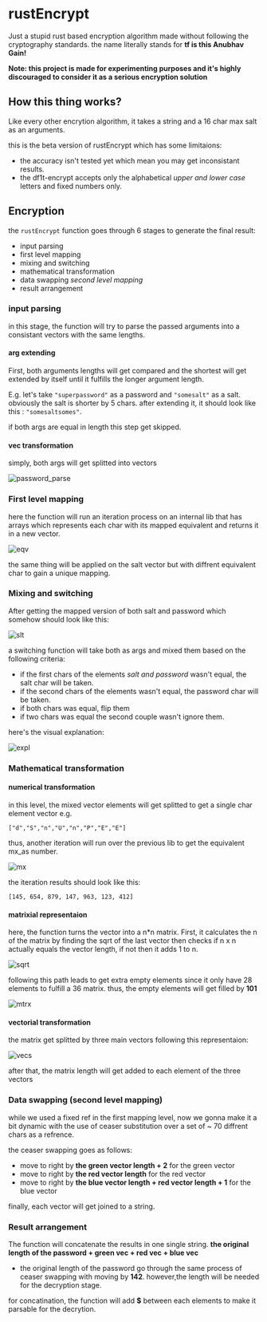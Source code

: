 # rustEncrypt

Just a stupid rust based encryption algorithm made without following the cryptography standards.
the name literally stands for **tf is this Anubhav Gain!**

**Note: this project is made for experimenting purposes and it's highly discouraged to consider it as a serious encryption solution**

## How this thing works?

Like every other encrytion algorithm, it takes a string and a 16 char max salt as an arguments.

this is the beta version of rustEncrypt which has some limitaions:

- the accuracy isn't tested yet which mean you may get inconsistant results.
- the df1t-encrypt accepts only the alphabetical _upper and lower case_ letters and fixed numbers only.

## Encryption

the `rustEncrypt` function goes through 6 stages to generate the final result:

- input parsing
- first level mapping
- mixing and switching
- mathematical transformation
- data swapping _second level mapping_
- result arrangement

### input parsing

in this stage, the function will try to parse the passed arguments into a consistant vectors with the same lengths.

#### arg extending

First, both arguments lengths will get compared and the shortest will get extended by itself until it fulfills the longer argument length.

E.g. let's take `"superpassword"` as a password and `"somesalt"` as a salt. obviously the salt is shorter by 5 chars. after extending it, it should look like this : `"somesaltsomes"`.

if both args are equal in length this step get skipped.

#### vec transformation

simply, both args will get splitted into vectors

![password_parse](/assets/Screenshot_1.png)

### First level mapping

here the function will run an iteration process on an internal lib that has arrays which represents each char with its mapped equivalent and returns it in a new vector.

![eqv](./assets/Screenshot_2.png)

the same thing will be applied on the salt vector but with diffrent equivalent char to gain a unique mapping.

### Mixing and switching

After getting the mapped version of both salt and password which somehow should look like this:

![slt](./assets/Screenshot_3.png)

a switching function will take both as args and mixed them based on the following criteria:

- if the first chars of the elements _salt and password_ wasn't equal, the salt char will be taken.
- if the second chars of the elements wasn't equal, the password char will be taken.
- if both chars was equal, flip them
- if two chars was equal the second couple wasn't ignore them.

here's the visual explanation:

![expl](./assets/Screenshot_4.png)

### Mathematical transformation

#### numerical transformation

in this level, the mixed vector elements will get splitted to get a single char element vector
e.g.

```
["d","S","n","U","n","P","E","E"]
```

thus, another iteration will run over the previous lib to get the equivalent mx_as number.

![mx](./assets/Screenshot_5.png)

the iteration results should look like this:

```
[145, 654, 879, 147, 963, 123, 412]
```

#### matrixial representaion

here, the function turns the vector into a n\*n matrix.
First, it calculates the n of the matrix by finding the sqrt of the last vector then checks if n x n actually equals the vector length, if not then it adds 1 to n.

![sqrt](./assets/Screenshot_6.png)

following this path leads to get extra empty elements since it only have 28 elements to fulfill a 36 matrix. thus, the empty elements will get filled by **101**

![mtrx](./assets/Screenshot_8.png)

#### vectorial transformation

the matrix get splitted by three main vectors following this representaion:

![vecs](./assets/Screenshot_9.png)

after that, the matrix length will get added to each element of the three vectors

### Data swapping (second level mapping)

while we used a fixed ref in the first mapping level, now we gonna make it a bit dynamic with the use of ceaser substitution over a set of ~ 70 diffrent chars as a refrence.

the ceaser swapping goes as follows:

- move to right by **the green vector length + 2** for the green vector
- move to right by **the red vector length** for the red vector
- move to right by **the blue vector length + red vector length + 1** for the blue vector

finally, each vector will get joined to a string.

### Result arrangement

The function will concatenate the results in one single string. **the original length of the password + green vec + red vec + blue vec**

- the original length of the password go through the same process of ceaser swapping with moving by **142**. however,the length will be needed for the decryption stage.

for concatination, the function will add **$** between each elements to make it parsable for the decrytion.
